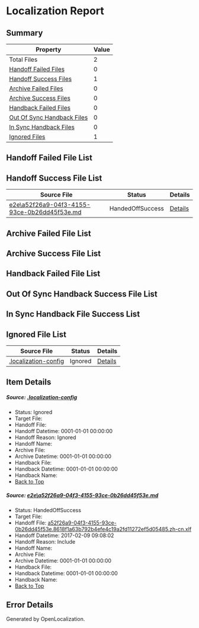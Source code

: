 # <a name='report-top'></a> Localization Report

## Summary
 Property | Value 
 -------- | ----- 
 Total Files | 2
[ Handoff Failed Files ](#handoff-failed-list)| 0
[ Handoff Success Files ](#handoff-success-list)| 1
[ Archive Failed Files ](#archive-failed-list)| 0
[ Archive Success Files ](#archive-success-list)| 0
[ Handback Failed Files ](#handback-failed-list)| 0
[ Out Of Sync Handback Files ](#outofsync-handback-success-list)| 0
[ In Sync Handback Files ](#insync-handback-success-list)| 0
[ Ignored Files ](#ignored-list)| 1

## <a name='handoff-failed-list'></a> Handoff Failed File List

## <a name='handoff-success-list'></a> Handoff Success File List
 Source File | Status | Details 
 ----------- | ------ | ------- 
 [e2e\a52f26a9-04f3-4155-93ce-0b26dd45f53e.md](https://github.com/OpenLocalizationTestOrg/ol-test0/blob/9e262b8d8d808c138db347848df3d66f7ec43642/e2e/a52f26a9-04f3-4155-93ce-0b26dd45f53e.md) | HandedOffSuccess | [Details](#99bcdc55ae8e4d99c56063020e9056f195adfd8b1)

## <a name='archive-failed-list'></a> Archive Failed File List

## <a name='archive-success-list'></a> Archive Success File List

## <a name='handback-failed-list'></a> Handback Failed File List

## <a name='outofsync-handback-success-list'></a> Out Of Sync Handback Success File List

## <a name='insync-handback-success-list'></a> In Sync Handback File Success List

## <a name='ignored-list'></a> Ignored File List
 Source File | Status | Details 
 ----------- | ------ | ------- 
 [.localization-config](https://github.com/OpenLocalizationTestOrg/ol-test0/blob/9e262b8d8d808c138db347848df3d66f7ec43642/.localization-config) | Ignored | [Details](#cb0632cf59c1387fc1742bfb9fa3c47f87e2e5c90)

## Item Details
##### <a name='cb0632cf59c1387fc1742bfb9fa3c47f87e2e5c90'></a> Source: [.localization-config](https://github.com/OpenLocalizationTestOrg/ol-test0/blob/9e262b8d8d808c138db347848df3d66f7ec43642/.localization-config)
* Status: Ignored
* Target File: 
* Handoff File: 
* Handoff Datetime: 0001-01-01 00:00:00
* Handoff Reason: Ignored
* Handoff Name: 
* Archive File: 
* Archive Datetime: 0001-01-01 00:00:00
* Handback File: 
* Handback Datetime: 0001-01-01 00:00:00
* Handback Name: 
* [Back to Top](#report-top)

##### <a name='99bcdc55ae8e4d99c56063020e9056f195adfd8b1'></a> Source: [e2e\a52f26a9-04f3-4155-93ce-0b26dd45f53e.md](https://github.com/OpenLocalizationTestOrg/ol-test0/blob/9e262b8d8d808c138db347848df3d66f7ec43642/e2e/a52f26a9-04f3-4155-93ce-0b26dd45f53e.md)
* Status: HandedOffSuccess
* Target File: 
* Handoff File: [a52f26a9-04f3-4155-93ce-0b26dd45f53e.8618f1a63b792b4efe4c19a2fd11272ef5d05485.zh-cn.xlf](https://github.com/OpenLocalizationTestOrg/ol-test0-handoff/blob/186dabb6616a30f479ca6b9bb87b52b237355e4f/ol-handoff/OpenLocalizationTestOrg/ol-test0-zhcn/shujia/ht/a52f26a9-04f3-4155-93ce-0b26dd45f53e.8618f1a63b792b4efe4c19a2fd11272ef5d05485.zh-cn.xlf)
* Handoff Datetime: 2017-02-09 09:08:02
* Handoff Reason: Include
* Handoff Name: 
* Archive File: 
* Archive Datetime: 0001-01-01 00:00:00
* Handback File: 
* Handback Datetime: 0001-01-01 00:00:00
* Handback Name: 
* [Back to Top](#report-top)


## Error Details

Generated by OpenLocalization.
